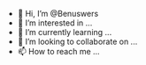 - 👋 Hi, I’m @Benuswers
- 👀 I’m interested in ...
- 🌱 I’m currently learning ...
- 💞️ I’m looking to collaborate on ...
- 📫 How to reach me ...

<!---
Benuswers/Benuswers is a ✨ special ✨ repository because its `README.md` (this file) appears on your GitHub profile.
You can click the Preview link to take a look at your changes.
--->
